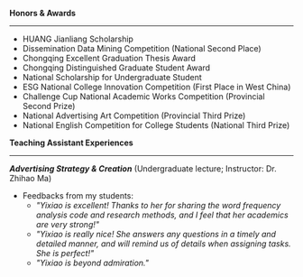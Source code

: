 **Honors & Awards**

------
- HUANG Jianliang Scholarship
- Dissemination Data Mining Competition (National Second Place)
- Chongqing Excellent Graduation Thesis Award
- Chongqing Distinguished Graduate Student Award
- National Scholarship for Undergraduate Student
- ESG National College Innovation Competition (First Place in West China)
- Challenge Cup National Academic Works Competition (Provincial Second Prize)
- National Advertising Art Competition (Provincial Third Prize)
- National English Competition for College Students (National Third Prize)

**Teaching Assistant Experiences**

------
**_Advertising Strategy & Creation_** (Undergraduate lecture; Instructor: Dr. Zhihao Ma)

- Feedbacks from my students:
  - _"Yixiao is excellent! Thanks to her for sharing the word frequency analysis code and research methods, and I feel that her academics are very strong!"_
  - _"Yixiao is really nice! She answers any questions in a timely and detailed manner, and will remind us of details when assigning tasks. She is perfect!"_
  - _"Yixiao is beyond admiration."_
